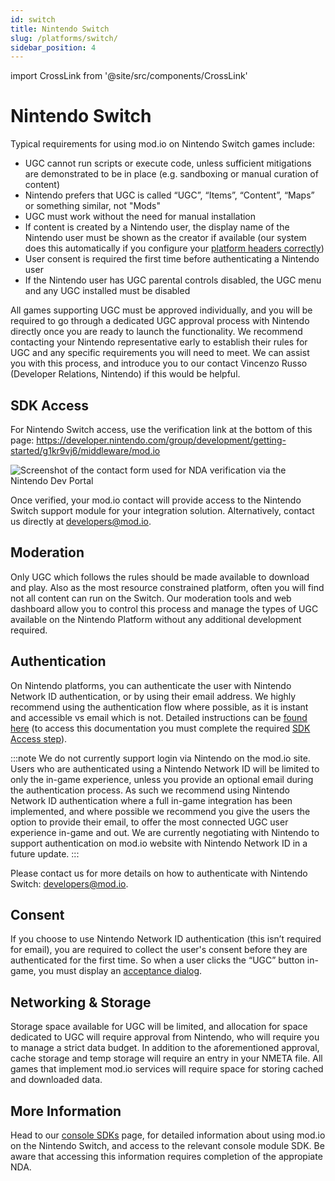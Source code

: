 ```yaml
---
id: switch
title: Nintendo Switch
slug: /platforms/switch/
sidebar_position: 4
---
```

import CrossLink from '@site/src/components/CrossLink'

# Nintendo Switch

Typical requirements for using mod.io on Nintendo Switch games include:
* UGC cannot run scripts or execute code, unless sufficient mitigations are demonstrated to be in place (e.g. sandboxing or manual curation of content)
* Nintendo prefers that UGC is called “UGC”, “Items”, “Content”, “Maps” or something similar, not "Mods"
* UGC must work without the need for manual installation
* If content is created by a Nintendo user, the display name of the Nintendo user must be shown as the creator if available (our system does this automatically if you configure your [platform headers correctly](https://docs.mod.io/restapiref/#platforms))
* User consent is required the first time before authenticating a Nintendo user
* If the Nintendo user has UGC parental controls disabled, the UGC menu and any UGC installed must be disabled

All games supporting UGC must be approved individually, and you will be required to go through a dedicated UGC approval process with Nintendo directly once you are ready to launch the functionality. We recommend contacting your Nintendo representative early to establish their rules for UGC and any specific requirements you will need to meet. We can assist you with this process, and introduce you to our contact Vincenzo Russo (Developer Relations, Nintendo) if this would be helpful.

## SDK Access

For Nintendo Switch access, use the verification link at the bottom of this page: https://developer.nintendo.com/group/development/getting-started/g1kr9vj6/middleware/mod.io

![Screenshot of the contact form used for NDA verification via the Nintendo Dev Portal](images/console-support/nintendo_verification.png)

Once verified, your mod.io contact will provide access to the Nintendo Switch support module for your integration solution. Alternatively, contact us directly at developers@mod.io.

## Moderation

Only UGC which follows the rules should be made available to download and play. Also as the most resource constrained platform, often you will find not all content can run on the Switch. Our moderation tools and web dashboard allow you to control this process and manage the types of UGC available on the Nintendo Platform without any additional development required.

## Authentication

On Nintendo platforms, you can authenticate the user with Nintendo Network ID authentication, or by using their email address. We highly recommend using the authentication flow where possible, as it is instant and accessible vs email which is not. Detailed instructions can be [found here](https://docs.mod.io/partners/switch/authentication/) (to access this documentation you must complete the required [SDK Access step](#sdk-access)).

:::note
We do not currently support login via Nintendo on the mod.io site. Users who are authenticated using a Nintendo Network ID will be limited to only the in-game experience, unless you provide an optional email during the authentication process. As such we recommend using Nintendo Network ID authentication where a full in-game integration has been implemented, and where possible we recommend you give the users the option to provide their email, to offer the most connected UGC user experience in-game and out. We are currently negotiating with Nintendo to support authentication on mod.io website with Nintendo Network ID in a future update.
:::

Please contact us for more details on how to authenticate with Nintendo Switch: developers@mod.io.

## Consent

If you choose to use Nintendo Network ID authentication (this isn’t required for email), you are required to collect the user's consent before they are authenticated for the first time. So when a user clicks the “UGC” button in-game, you must display an [acceptance dialog](/terms/).

## Networking & Storage

Storage space available for UGC will be limited, and allocation for space dedicated to UGC will require approval from Nintendo, who will require you to manage a strict data budget. In addition to the aforementioned approval, cache storage and temp storage will require an entry in your NMETA file. All games that implement mod.io services will require space for storing cached and downloaded data.

## More Information

Head to our [console SDKs](/platforms/console-sdks/) page, for detailed information about using mod.io on the Nintendo Switch, and access to the relevant console module SDK. Be aware that accessing this information requires completion of the appropiate NDA.